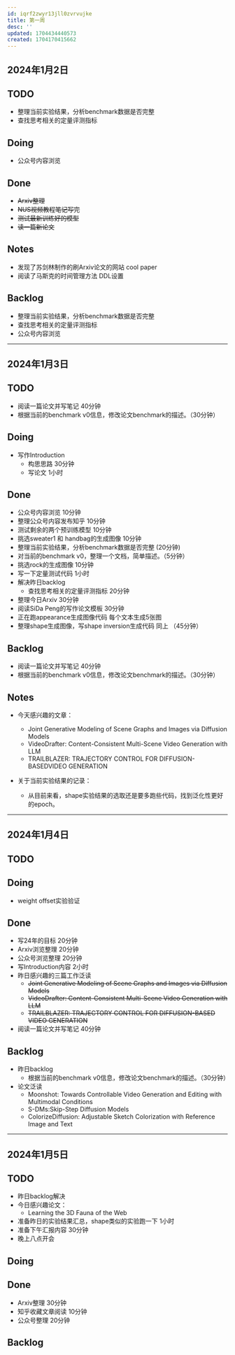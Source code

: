 ```yaml
---
id: iqrf2zwyr13jll0zvrvujke
title: 第一周
desc: ''
updated: 1704434440573
created: 1704170415662
---
```


## 2024年1月2日

## TODO
* 整理当前实验结果，分析benchmark数据是否完整
* 查找思考相关的定量评测指标



## Doing
* 公众号内容浏览


## Done
* ~~Arxiv整理~~
* ~~NUS视频教程笔记写完~~
* ~~测试最新训练好的模型~~
* ~~读一篇新论文~~



## Notes
* 发现了苏剑林制作的刷Arxiv论文的网站 cool paper
* 阅读了马斯克的时间管理方法 DDL设置


## Backlog

* 整理当前实验结果，分析benchmark数据是否完整
* 查找思考相关的定量评测指标
* 公众号内容浏览



---

## 2024年1月3日

## TODO

* 阅读一篇论文并写笔记 40分钟
* 根据当前的benchmark v0信息，修改论文benchmark的描述。（30分钟）

## Doing
* 写作Introduction
  * 构思思路 30分钟
  * 写论文 1小时




## Done 
* 公众号内容浏览 10分钟
* 整理公众号内容发布知乎 10分钟
* 测试剩余的两个预训练模型 10分钟
* 挑选sweater1 和 handbag的生成图像 10分钟
* 整理当前实验结果，分析benchmark数据是否完整 (20分钟)
* 对当前的benchmark v0，整理一个文档，简单描述。（5分钟）
* 挑选rock的生成图像 10分钟
* 写一下定量测试代码 1小时
* 解决昨日backlog
  * 查找思考相关的定量评测指标 20分钟
* 整理今日Arxiv 30分钟
* 阅读SiDa Peng的写作论文模板 30分钟 
* 正在跑appearance生成图像代码 每个文本生成5张图
* 整理shape生成图像，写shape inversion生成代码 同上 （45分钟）


## Backlog
* 阅读一篇论文并写笔记 40分钟
* 根据当前的benchmark v0信息，修改论文benchmark的描述。（30分钟）



## Notes
  * 今天感兴趣的文章：
    *  Joint Generative Modeling of Scene Graphs and Images via Diffusion Models
    *  VideoDrafter: Content-Consistent Multi-Scene Video Generation with LLM
    *  TRAILBLAZER: TRAJECTORY CONTROL FOR DIFFUSION-BASEDVIDEO GENERATION

 * 关于当前实验结果的记录：
   * 从目前来看，shape实验结果的选取还是要多跑些代码，找到泛化性更好的epoch。

--- 

## 2024年1月4日


## TODO





## Doing

* weight offset实验验证


## Done
* 写24年的目标 20分钟
* Arxiv浏览整理 20分钟
* 公众号浏览整理 20分钟
* 写Introduction内容 2小时
* 昨日感兴趣的三篇工作泛读
  * ~~Joint Generative Modeling of Scene Graphs and Images via Diffusion Models~~
  *  ~~VideoDrafter: Content-Consistent Multi-Scene Video Generation with LLM~~
  *  ~~TRAILBLAZER: TRAJECTORY CONTROL FOR DIFFUSION-BASED VIDEO GENERATION~~
* 阅读一篇论文并写笔记 40分钟




## Backlog

* 昨日backlog
    * 根据当前的benchmark v0信息，修改论文benchmark的描述。（30分钟）
* 论文泛读
  * Moonshot: Towards Controllable Video Generation and Editing with Multimodal Conditions
  * S-DMs:Skip-Step Diffusion Models 
  * ColorizeDiffusion: Adjustable Sketch Colorization with Reference Image and Text

---


## 2024年1月5日

## TODO

* 昨日backlog解决
* 今日感兴趣论文：
  * Learning the 3D Fauna of the Web
* 准备昨日的实验结果汇总，shape类似的实验跑一下 1小时
* 准备下午汇报内容 30分钟
* 晚上八点开会





## Doing



## Done
* Arxiv整理 30分钟
* 知乎收藏文章阅读 10分钟
* 公众号整理 20分钟


## Backlog